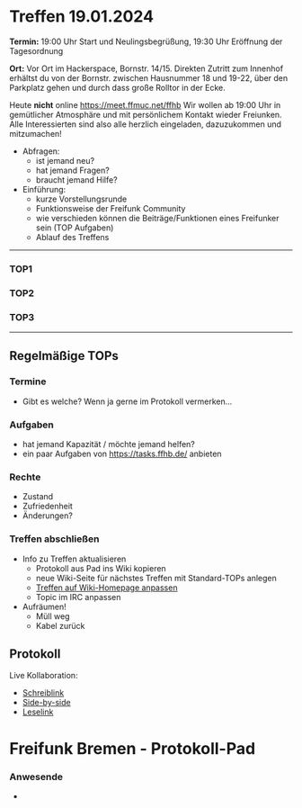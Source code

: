 # Treffen 19.01.2024

**Termin:** 19:00 Uhr Start und Neulingsbegrüßung, 19:30 Uhr Eröffnung der Tagesordnung

**Ort:** Vor Ort im Hackerspace, Bornstr. 14/15. Direkten Zutritt zum Innenhof erhältst du von der Bornstr. zwischen Hausnummer 18 und 19-22, über den Parkplatz gehen und durch dass große Rolltor in der Ecke.

Heute **nicht** online https://meet.ffmuc.net/ffhb Wir wollen ab 19:00 Uhr in gemütlicher Atmosphäre und mit persönlichem Kontakt wieder Freiunken. Alle Interessierten sind also alle herzlich eingeladen, dazuzukommen und mitzumachen!

- Abfragen:
    - ist jemand neu?
    - hat jemand Fragen?
    - braucht jemand Hilfe?
- Einführung:
    - kurze Vorstellungsrunde
    - Funktionsweise der Freifunk Community
    - wie verschieden können die Beiträge/Funktionen eines Freifunker sein (TOP Aufgaben)
    - Ablauf des Treffens

---
### TOP1


### TOP2


### TOP3


---
## Regelmäßige TOPs

### Termine

- Gibt es welche? Wenn ja gerne im Protokoll vermerken...

### Aufgaben

- hat jemand Kapazität / möchte jemand helfen?
- ein paar Aufgaben von https://tasks.ffhb.de/ anbieten

### Rechte

- Zustand
- Zufriedenheit
- Änderungen?

### Treffen abschließen

- Info zu Treffen aktualisieren
  - Protokoll aus Pad ins Wiki kopieren
  - neue Wiki-Seite für nächstes Treffen mit Standard-TOPs anlegen
  - [Treffen auf Wiki-Homepage anpassen](https://wiki.bremen.freifunk.net/Home)
  - Topic im IRC anpassen
- Aufräumen!
  - Müll weg
  - Kabel zurück

## Protokoll

Live Kollaboration:

* [Schreiblink](https://hackmd.io/AwDgnA7ATArKC0BGGBjAzPALAUzSeARgYgGzxQAmEFFwiKBEKAhkA===?edit)
* [Side-by-side](https://hackmd.io/AwDgnA7ATArKC0BGGBjAzPALAUzSeARgYgGzxQAmEFFwiKBEKAhkA===?both)
* [Leselink](https://hackmd.io/AwDgnA7ATArKC0BGGBjAzPALAUzSeARgYgGzxQAmEFFwiKBEKAhkA===?view)

# Freifunk Bremen - Protokoll-Pad

### Anwesende
- 